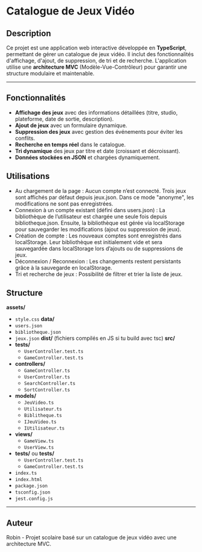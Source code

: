 # Catalogue de Jeux Vidéo

## Description
Ce projet est une application web interactive développée en **TypeScript**, permettant de gérer un catalogue de jeux vidéo. Il inclut des fonctionnalités d'affichage, d'ajout, de suppression, de tri et de recherche. L'application utilise une **architecture MVC** (Modèle-Vue-Contrôleur) pour garantir une structure modulaire et maintenable.

---

## Fonctionnalités
- **Affichage des jeux** avec des informations détaillées (titre, studio, plateforme, date de sortie, description).
- **Ajout de jeux** avec un formulaire dynamique.
- **Suppression des jeux** avec gestion des événements pour éviter les conflits.
- **Recherche en temps réel** dans le catalogue.
- **Tri dynamique** des jeux par titre et date (croissant et décroissant).
- **Données stockées en JSON** et chargées dynamiquement.

## Utilisations 
- Au chargement de la page : Aucun compte n’est connecté. Trois jeux sont affichés par défaut depuis jeux.json. Dans ce mode "anonyme", les modifications ne sont pas enregistrées.
- Connexion à un compte existant (défini dans users.json) : La bibliothèque de l’utilisateur est chargée une seule fois depuis bibliotheque.json. Ensuite, la bibliothèque est gérée via localStorage pour sauvegarder les modifications (ajout ou suppression de jeux).
- Création de compte : Les nouveaux comptes sont enregistrés dans localStorage. Leur bibliothèque est initialement vide et sera sauvegardée dans localStorage lors d’ajouts ou de suppressions de jeux.
- Déconnexion / Reconnexion : Les changements restent persistants grâce à la sauvegarde en localStorage.
- Tri et recherche de jeux : Possibilité de filtrer et trier la liste de jeux.

## Structure
**assets/**
  - `style.css`
**data/**
  - `users.json`
  - `bibliotheque.json`
  - `jeux.json`
**dist/** (fichiers compilés en JS si tu build avec tsc)
**src/**
  - **__tests__/**
    - `UserController.test.ts`
    - `GameController.test.ts`
  - **controllers/**
    - `GameController.ts`
    - `UserController.ts`
    - `SearchController.ts`
    - `SortController.ts`
  - **models/**
    - `JeuVideo.ts`
    - `Utilisateur.ts`
    - `Biblitheque.ts`
    - `IJeuVideo.ts`
    - `IUtilisateur.ts`
  - **views/**
    - `GameView.ts`
    - `UserView.ts`
  - **tests/** ou **__tests__/**
    - `UserController.test.ts`
    - `GameController.test.ts`
- `index.ts`
- `index.html`
- `package.json`
- `tsconfig.json`
- `jest.config.js`
  
---

## Auteur
Robin - Projet scolaire basé sur un catalogue de jeux vidéo avec une architecture MVC.
